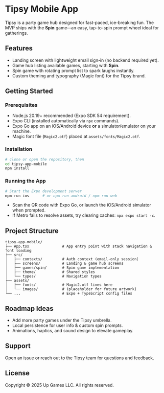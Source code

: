 # Tipsy Mobile App

Tipsy is a party game hub designed for fast-paced, ice-breaking fun. The MVP ships with the **Spin** game—an easy, tap-to-spin prompt wheel ideal for gatherings.

## Features
- Landing screen with lightweight email sign-in (no backend required yet).
- Game hub listing available games, starting with **Spin**.
- Spin game with rotating prompt list to spark laughs instantly.
- Custom theming and typography (Magic font) for the Tipsy brand.

## Getting Started

### Prerequisites
- Node.js 20.19+ recommended (Expo SDK 54 requirement).
- Expo CLI (installed automatically via `npx` commands).
- Expo Go app on an iOS/Android device **or** a simulator/emulator on your machine.
- Magic font file (`Magic2.otf`) placed at `assets/fonts/Magic2.otf`.

### Installation
```bash
# clone or open the repository, then
cd tipsy-app-mobile
npm install
```

### Running the App
```bash
# Start the Expo development server
npm run ios      # or npm run android / npm run web
```
- Scan the QR code with Expo Go, or launch the iOS/Android simulator when prompted.
- If Metro fails to resolve assets, try clearing caches: `npx expo start -c`.

## Project Structure
```
tipsy-app-mobile/
├── App.tsx               # App entry point with stack navigation & font loading
├── src/
│   ├── contexts/         # Auth context (email-only session)
│   ├── screens/          # Landing & game hub screens
│   ├── games/spin/       # Spin game implementation
│   ├── theme/            # Shared styles
│   └── types/            # Navigation types
├── assets/
│   ├── fonts/            # Magic2.otf lives here
│   └── images/           # (placeholder for future artwork)
└── ...                   # Expo + TypeScript config files
```

## Roadmap Ideas
- Add more party games under the Tipsy umbrella.
- Local persistence for user info & custom spin prompts.
- Animations, haptics, and sound design to elevate gameplay.

## Support
Open an issue or reach out to the Tipsy team for questions and feedback.

## License
Copyright © 2025 Up Games LLC. All rights reserved.
